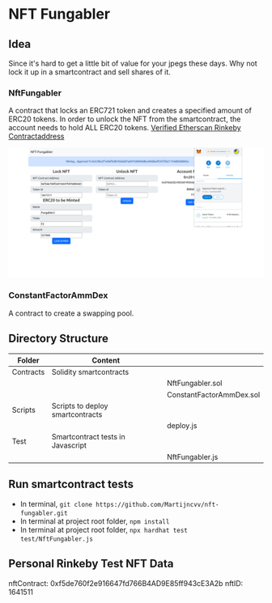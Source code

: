 # NFT Fungabler

## Idea

Since it's hard to get a little bit of value for your jpegs these days. Why not lock it up in a smartcontract and sell shares of it.

### NftFungabler

A contract that locks an ERC721 token and creates a specified amount of ERC20 tokens. In order to unlock the NFT from the smartcontract, the account needs to hold ALL ERC20 tokens.
[Verified Etherscan Rinkeby Contractaddress](https://rinkeby.etherscan.io/address/0xA9e8F63DF4FDA562cb3C9c18BaD73F86fE4e68b9#code)

<p align="center">
  <img src="NFT-Fungabler-Preview.png" alt="NFT-Fungabler Preview" width="800" >
</p>

### ConstantFactorAmmDex

A contract to create a swapping pool.

## Directory Structure

| Folder    | Content                           |                          |
| --------- | --------------------------------- | ------------------------ |
| Contracts | Solidity smartcontracts           |                          |
|           |                                   | NftFungabler.sol         |
|           |                                   | ConstantFactorAmmDex.sol |
| Scripts   | Scripts to deploy smartcontracts  |                          |
|           |                                   | deploy.js                |
| Test      | Smartcontract tests in Javascript |                          |
|           |                                   | NftFungabler.js          |

## Run smartcontract tests

- In terminal, `git clone https://github.com/Martijncvv/nft-fungabler.git`
- In terminal at project root folder, `npm install`
- In terminal at project root folder, `npx hardhat test test/NftFungabler.js `

## Personal Rinkeby Test NFT Data

nftContract: 0xf5de760f2e916647fd766B4AD9E85ff943cE3A2b
nftID: 1641511
